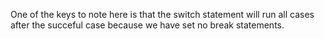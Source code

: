 One of the keys to note here is that the switch statement will run all cases after the succeful case because we have set no break statements.
